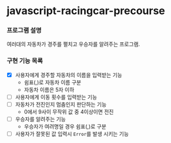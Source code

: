# javascript-racingcar-precourse

### 프로그램 설명

여러대의 자동차가 경주를 펼치고 우승자를 알려주는 프로그램.

### 구현 기능 목록

- [x] 사용자에게 경주할 자동차의 이름을 입력받는 기능
  - 쉼표(,)로 자동차 이름 구분
  - 자동차 이름은 5자 이하
- [ ] 사용자에게 이동 횟수를 입력받는 기능
- [ ] 자동차가 전진인지 멈춤인지 판단하는 기능
  - 0에서 9사이 무작위 값 중 4이상이면 전진
- [ ] 우승자를 알려주는 기능
  - 우승자가 여려명일 경우 쉼표(,)로 구분
- [ ] 사용자가 잘못된 값 입력시 `Error`를 발생 시키는 기능
